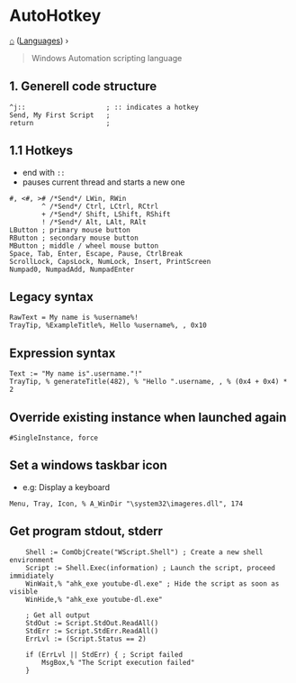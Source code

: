 # AutoHotkey
[⌂](../README.md) ([Languages](../README.md#languages-encodings)) ›
> Windows Automation scripting language

## 1. Generell code structure
```ahk
^j::                    ; :: indicates a hotkey
Send, My First Script   ;
return                  ;
```

## 1.1 Hotkeys
- end with `::`
- pauses current thread and starts a new one
```ahk
#, <#, ># /*Send*/ LWin, RWin
        ^ /*Send*/ Ctrl, LCtrl, RCtrl
        + /*Send*/ Shift, LShift, RShift
        ! /*Send*/ Alt, LAlt, RAlt
LButton ; primary mouse button
RButton ; secondary mouse button
MButton ; middle / wheel mouse button
Space, Tab, Enter, Escape, Pause, CtrlBreak
ScrollLock, CapsLock, NumLock, Insert, PrintScreen
Numpad0, NumpadAdd, NumpadEnter
```

## Legacy syntax
```ahk
RawText = My name is %username%!
TrayTip, %ExampleTitle%, Hello %username%, , 0x10
```
## Expression syntax
```ahk
Text := "My name is".username."!"
TrayTip, % generateTitle(482), % "Hello ".username, , % (0x4 + 0x4) * 2
```


## Override existing instance when launched again
```ahk
#SingleInstance, force
```

## Set a windows taskbar icon
- e.g: Display a keyboard
```ahk
Menu, Tray, Icon, % A_WinDir "\system32\imageres.dll", 174 
```

## Get program stdout, stderr
```ahk
    Shell := ComObjCreate("WScript.Shell") ; Create a new shell environment
	Script := Shell.Exec(information) ; Launch the script, proceed immidiately
	WinWait,% "ahk_exe youtube-dl.exe" ; Hide the script as soon as visible
	WinHide,% "ahk_exe youtube-dl.exe"
	
	; Get all output
	StdOut := Script.StdOut.ReadAll()
	StdErr := Script.StdErr.ReadAll()
	ErrLvl := (Script.Status == 2)	

	if (ErrLvl || StdErr) { ; Script failed
        MsgBox,% "The Script execution failed"
    }
```